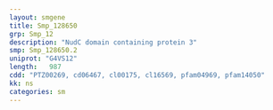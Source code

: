 ```yaml
---
layout: smgene
title: Smp_128650
grp: Smp_12
description: "NudC domain containing protein 3"
smp: Smp_128650.2
uniprot: "G4VS12"
length:   987
cdd: "PTZ00269, cd06467, cl00175, cl16569, pfam04969, pfam14050"
kk: ns
categories: sm
---
```

